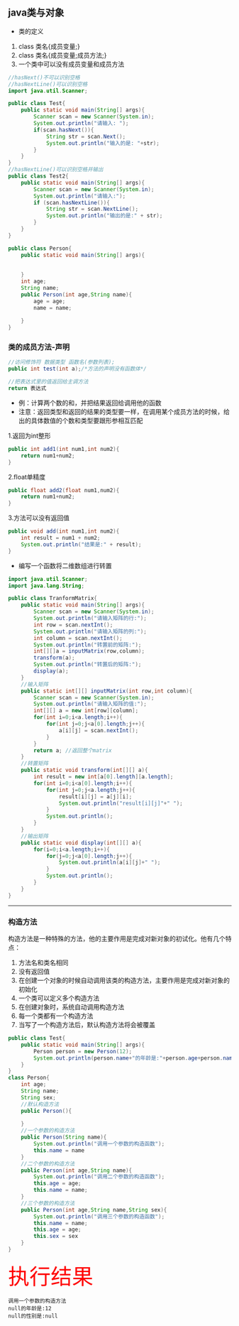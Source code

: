 ## java类与对象
- 类的定义
1. class 类名{成员变量;}<br/>
2. class 类名{成员变量;成员方法;}
3. 一个类中可以没有成员变量和成员方法

```java
//hasNext()不可以识别空格
//hasNextLine()可以识别空格
import java.util.Scanner;

public class Test{
    public static void main(String[] args){
        Scanner scan = new Scanner(System.in);
        System.out.println("请输入: ");
        if(scan.hasNext()){
            String str = scan.Next();
            System.out.println("输入的是: "+str);
        }
    }
}
//hasNextLine()可以识别空格并输出
public class Test2{
    public static void main(String[] args){
        Scanner scan = new Scanner(System.in);
        System.out.println("请输入:");
        if (scan.hasNextLine()){
            String str = scan.NextLine();
            System.out.println("输出的是:" + str);
        }
    }
}
```

```java
public class Person{
    public static void main(String[] args){
       
    
    }
    int age;
    String name;
    public Person(int age,String name){
        age = age;
        name = name;
        
    }
}
```
### 类的成员方法-声明

```java
//访问修饰符 数据类型 函数名(参数列表);
public int test(int a);/*方法的声明没有函数体*/
```

```java
//把表达式里的值返回给主调方法
return 表达式
```
* 例：计算两个数的和，并把结果返回给调用他的函数
* 注意：返回类型和返回的结果的类型要一样，在调用某个成员方法的时候，给出的具体数值的个数和类型要跟形参相互匹配

1.返回为int整形
```java
public int add1(int num1,int num2){
    return num1+num2;
}
```
2.float单精度
```java
public float add2(float num1,num2){
    return num1+num2;
}
```
3.方法可以没有返回值
```java
public void add(int num1,int num2){
    int result = num1 + num2;
    System.out.println("结果是:" + result);
}
```

* 编写一个函数将二维数组进行转置

```java
import java.util.Scanner;
import java.lang.String;

public class TranformMatrix{
    public static void main(String[] args){
        Scanner scan = new Scanner(System.in);
        System.out.println("请输入矩阵的行:");
        int row = scan.nextInt();
        System.out.println("请输入矩阵的列:");
        int column = scan.nextInt();
        System.out.println("转置前的矩阵:");
        int[][]a = inputMatrix(row,column);
        transform(a);
        System.out.println("转置后的矩阵:");
        display(a);
    }
    //输入矩阵
    public static int[][] inputMatrix(int row,int column){
        Scanner scan = new Scanner(System.in);
        System.out.println("请输入矩阵的值:");
        int[][] a = new int[row][column];
        for(int i=0;i<a.length;i++){
            for(int j=0;j<a[0].length;j++){
                a[i][j] = scan.nextInt();
            }
        }
        return a; //返回整个matrix
    }
    //转置矩阵
    public static void transform(int[][] a){
        int result = new int[a[0].length][a.length];
        for(int i=0;i<a[0].length;i++){
            for(int j=0;j<a.length;j++){
                result[i][j] = a[j][i];
                System.out.println("result[i][j]"+" ");
            }
            System.out.println();
        }
    }
    //输出矩阵
    public static void display(int[][] a){
        for(i=0;i<a.length;i++){
            for(j=0;j<a[0].length;j++){
                System.out.println(a[i][j]+" ");
            }
            System.out.println();
        }
    }
}
```
---
### 构造方法
构造方法是一种特殊的方法，他的主要作用是完成对新对象的初试化。他有几个特点：  

1. 方法名和类名相同
2. 没有返回值
3. 在创建一个对象的时候自动调用该类的构造方法，主要作用是完成对新对象的初始化
4. 一个类可以定义多个构造方法
5. 在创建对象时，系统自动调用构造方法
6. 每一个类都有一个构造方法
7. 当写了一个构造方法后，默认构造方法将会被覆盖

```java
public class Test{
    public static void main(String[] args){
        Person person = new Person(12);
        System.out.println(person.name+"的年龄是:"+person.age+person.name+"的性别是:"+person.sex);
    }
}
class Person{
    int age;
    String name;
    String sex;
    //默认构造方法
    public Person(){
    
    }
    //一个参数的构造方法
    public Person(String name){
        System.out.println("调用一个参数的构造函数");
        this.name = name
    }
    //二个参数的构造方法
    public Person(int age,String name){
        System.out.println("调用二个参数的构造函数");
        this.age = age;
        this.name = name;
    }
    //三个参数的构造方法
    public Person(int age,String name,String sex){
        System.out.println("调用三个参数的构造函数");
        this.name = name;
        this.age = age;
        this.sex = sex
    }
}
```

<font color="red" face="微软雅黑" size=8>执行结果</font>

```
调用一个参数的构造方法
null的年龄是:12
null的性别是:null
```
###  
